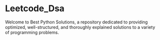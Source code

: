 # Leetcode_Dsa
Welcome to Best Python Solutions, a repository dedicated to providing optimized, well-structured, and thoroughly explained solutions to a variety of programming problems.
